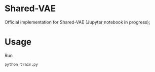# Shared-VAE
Official implementation for Shared-VAE (Jupyter notebook in progress); 

# Usage
Run 
```
python train.py
```


